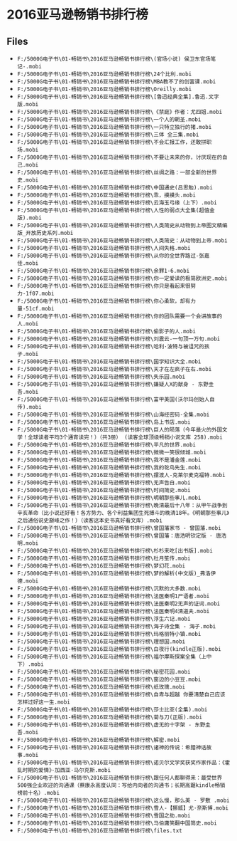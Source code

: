 # 2016亚马逊畅销书排行榜

## Files

- `F:/5000G电子书\01-畅销书\2016亚马逊畅销书排行榜\(官场小说) 侯卫东官场笔记-.mobi`
- `F:/5000G电子书\01-畅销书\2016亚马逊畅销书排行榜\24个比利.mobi`
- `F:/5000G电子书\01-畅销书\2016亚马逊畅销书排行榜\MBA教不了的创富课.mobi`
- `F:/5000G电子书\01-畅销书\2016亚马逊畅销书排行榜\Oreilly.mobi`
- `F:/5000G电子书\01-畅销书\2016亚马逊畅销书排行榜\[鲁迅经典全集].鲁迅.文字版.mobi`
- `F:/5000G电子书\01-畅销书\2016亚马逊畅销书排行榜\《禁庭》作者：尤四姐.mobi`
- `F:/5000G电子书\01-畅销书\2016亚马逊畅销书排行榜\一个人的朝圣.mobi`
- `F:/5000G电子书\01-畅销书\2016亚马逊畅销书排行榜\一只特立独行的猪.mobi`
- `F:/5000G电子书\01-畅销书\2016亚马逊畅销书排行榜\三体 全三集.mobi`
- `F:/5000G电子书\01-畅销书\2016亚马逊畅销书排行榜\不会汇报工作，还敢拼职场.mobi`
- `F:/5000G电子书\01-畅销书\2016亚马逊畅销书排行榜\不要让未来的你，讨厌现在的自己.mobi`
- `F:/5000G电子书\01-畅销书\2016亚马逊畅销书排行榜\丝绸之路：一部全新的世界史.mobi`
- `F:/5000G电子书\01-畅销书\2016亚马逊畅销书排行榜\中国通史(吕思勉).mobi`
- `F:/5000G电子书\01-畅销书\2016亚马逊畅销书排行榜\乖，摸摸头.mobi`
- `F:/5000G电子书\01-畅销书\2016亚马逊畅销书排行榜\云海玉弓缘（上下）.mobi`
- `F:/5000G电子书\01-畅销书\2016亚马逊畅销书排行榜\人性的弱点大全集(超值金版).mobi`
- `F:/5000G电子书\01-畅销书\2016亚马逊畅销书排行榜\人类简史从动物到上帝图文精编版_开放历史系列.mobi`
- `F:/5000G电子书\01-畅销书\2016亚马逊畅销书排行榜\人类简史：从动物到上帝.mobi`
- `F:/5000G电子书\01-畅销书\2016亚马逊畅销书排行榜\人间失格.mobi`
- `F:/5000G电子书\01-畅销书\2016亚马逊畅销书排行榜\从你的全世界路过-张嘉佳.mobi`
- `F:/5000G电子书\01-畅销书\2016亚马逊畅销书排行榜\余罪1-6.mobi`
- `F:/5000G电子书\01-畅销书\2016亚马逊畅销书排行榜\你一定爱读的极简欧洲史.mobi`
- `F:/5000G电子书\01-畅销书\2016亚马逊畅销书排行榜\你只是看起来很努力-1f07.mobi`
- `F:/5000G电子书\01-畅销书\2016亚马逊畅销书排行榜\你心柔软，却有力量-51cf.mobi`
- `F:/5000G电子书\01-畅销书\2016亚马逊畅销书排行榜\你的团队需要一个会讲故事的人.mobi`
- `F:/5000G电子书\01-畅销书\2016亚马逊畅销书排行榜\偷影子的人.mobi`
- `F:/5000G电子书\01-畅销书\2016亚马逊畅销书排行榜\刘震云-一句顶一万句.mobi`
- `F:/5000G电子书\01-畅销书\2016亚马逊畅销书排行榜\哈利·波特与被诅咒的孩子.mobi`
- `F:/5000G电子书\01-畅销书\2016亚马逊畅销书排行榜\国学知识大全.mobi`
- `F:/5000G电子书\01-畅销书\2016亚马逊畅销书排行榜\天才在左疯子在右.mobi`
- `F:/5000G电子书\01-畅销书\2016亚马逊畅销书排行榜\失乐园.mobi`
- `F:/5000G电子书\01-畅销书\2016亚马逊畅销书排行榜\嫌疑人X的献身 - 东野圭吾.mobi`
- `F:/5000G电子书\01-畅销书\2016亚马逊畅销书排行榜\富甲美国(沃尔玛创始人自传).mobi`
- `F:/5000G电子书\01-畅销书\2016亚马逊畅销书排行榜\山海经密码-全集.mobi`
- `F:/5000G电子书\01-畅销书\2016亚马逊畅销书排行榜\岛上书店.mobi`
- `F:/5000G电子书\01-畅销书\2016亚马逊畅销书排行榜\巨人的陨落（今年最火的外国文学！全球读者平均3个通宵读完！）（共3册） (读客全球顶级畅销小说文库 258).mobi`
- `F:/5000G电子书\01-畅销书\2016亚马逊畅销书排行榜\平凡的世界.mobi`
- `F:/5000G电子书\01-畅销书\2016亚马逊畅销书排行榜\微微一笑很倾城.mobi`
- `F:/5000G电子书\01-畅销书\2016亚马逊畅销书排行榜\我不是潘金莲.mobi`
- `F:/5000G电子书\01-畅销书\2016亚马逊畅销书排行榜\我的鸵鸟先生.mobi`
- `F:/5000G电子书\01-畅销书\2016亚马逊畅销书排行榜\摆渡人-克莱尔麦克福特.mobi`
- `F:/5000G电子书\01-畅销书\2016亚马逊畅销书排行榜\无声告白.mobi`
- `F:/5000G电子书\01-畅销书\2016亚马逊畅销书排行榜\时间简史.mobi`
- `F:/5000G电子书\01-畅销书\2016亚马逊畅销书排行榜\明朝那些事儿.mobi`
- `F:/5000G电子书\01-畅销书\2016亚马逊畅销书排行榜\晚清最后十八年：从甲午战争到辛亥革命（比小说还好看！各方势力、各个利益集团生死搏斗的晚清18年。《明朝那些事儿》之后通俗说史巅峰之作！）（读客这本史书真好看文库）.mobi`
- `F:/5000G电子书\01-畅销书\2016亚马逊畅销书排行榜\曾国藩家书 - 曾国藩.mobi`
- `F:/5000G电子书\01-畅销书\2016亚马逊畅销书排行榜\曾国藩：唐浩明钦定版 - 唐浩明.mobi`
- `F:/5000G电子书\01-畅销书\2016亚马逊畅销书排行榜\杉杉来吃[出书版].mobi`
- `F:/5000G电子书\01-畅销书\2016亚马逊畅销书排行榜\杜月笙传.mobi`
- `F:/5000G电子书\01-畅销书\2016亚马逊畅销书排行榜\梦幻花.mobi`
- `F:/5000G电子书\01-畅销书\2016亚马逊畅销书排行榜\梦的解析(中文版)_弗洛伊德.mobi`
- `F:/5000G电子书\01-畅销书\2016亚马逊畅销书排行榜\沉默的大多数.mobi`
- `F:/5000G电子书\01-畅销书\2016亚马逊畅销书排行榜\法医秦明1尸语者.mobi`
- `F:/5000G电子书\01-畅销书\2016亚马逊畅销书排行榜\法医秦明2无声的证词.mobi`
- `F:/5000G电子书\01-畅销书\2016亚马逊畅销书排行榜\法医秦明4清道夫.mobi`
- `F:/5000G电子书\01-畅销书\2016亚马逊畅销书排行榜\浮生六记.mobi`
- `F:/5000G电子书\01-畅销书\2016亚马逊畅销书排行榜\海子诗全集 - 海子.mobi`
- `F:/5000G电子书\01-畅销书\2016亚马逊畅销书排行榜\玛格丽特小镇.mobi`
- `F:/5000G电子书\01-畅销书\2016亚马逊畅销书排行榜\理想国.mobi`
- `F:/5000G电子书\01-畅销书\2016亚马逊畅销书排行榜\白夜行(kindle正版).mobi`
- `F:/5000G电子书\01-畅销书\2016亚马逊畅销书排行榜\福尔摩斯探案全集（上中下）.mobi`
- `F:/5000G电子书\01-畅销书\2016亚马逊畅销书排行榜\秘密花园.mobi`
- `F:/5000G电子书\01-畅销书\2016亚马逊畅销书排行榜\窗边的小豆豆.mobi`
- `F:/5000G电子书\01-畅销书\2016亚马逊畅销书排行榜\纸玫瑰.mobi`
- `F:/5000G电子书\01-畅销书\2016亚马逊畅销书排行榜\自卑与超越 你要清楚自己应该怎样过好这一生.mobi`
- `F:/5000G电子书\01-畅销书\2016亚马逊畅销书排行榜\莎士比亚(全集).mobi`
- `F:/5000G电子书\01-畅销书\2016亚马逊畅销书排行榜\菊与刀(正版).mobi`
- `F:/5000G电子书\01-畅销书\2016亚马逊畅销书排行榜\虚无的十字架 - 东野圭吾.mobi`
- `F:/5000G电子书\01-畅销书\2016亚马逊畅销书排行榜\解密.mobi`
- `F:/5000G电子书\01-畅销书\2016亚马逊畅销书排行榜\诸神的传说：希腊神话故事.mobi`
- `F:/5000G电子书\01-畅销书\2016亚马逊畅销书排行榜\诺贝尔文学奖获奖作家作品：《霍乱时期的爱情》·加西亚·马尔克斯.mobi`
- `F:/5000G电子书\01-畅销书\2016亚马逊畅销书排行榜\跟任何人都聊得来：最受世界500强企业欢迎的沟通课（蔡康永高度认同：写给内向者的沟通书；长期高踞kindle畅销榜前十名）.mobi`
- `F:/5000G电子书\01-畅销书\2016亚马逊畅销书排行榜\这么慢，那么美 - 罗敷 .mobi`
- `F:/5000G电子书\01-畅销书\2016亚马逊畅销书排行榜\雪人-【挪威】尤·奈斯博.mobi`
- `F:/5000G电子书\01-畅销书\2016亚马逊畅销书排行榜\雪国之劫.mobi`
- `F:/5000G电子书\01-畅销书\2016亚马逊畅销书排行榜\马伯庸笑翻中国简史.mobi`
- `F:/5000G电子书\01-畅销书\2016亚马逊畅销书排行榜\files.txt`
